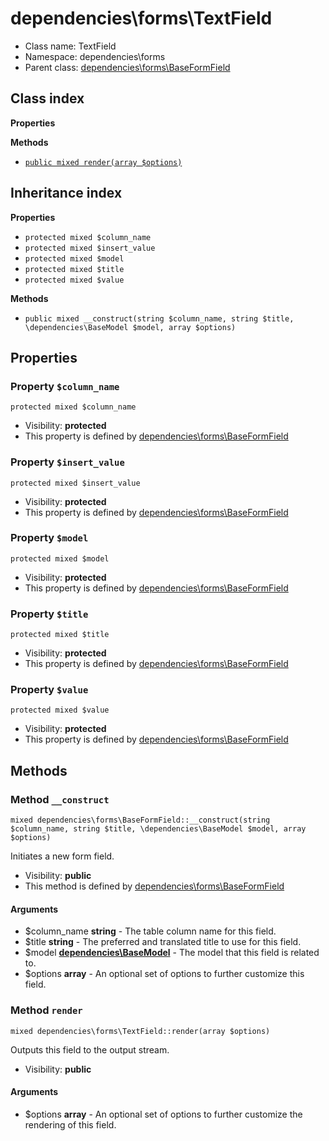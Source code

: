 # dependencies\forms\TextField






* Class name: TextField
* Namespace: dependencies\forms
* Parent class: [dependencies\forms\BaseFormField](../../dependencies/forms/BaseFormField.md)




## Class index

**Properties**

**Methods**
* [`public mixed render(array $options)`](#method-render)


## Inheritance index

**Properties**
* `protected mixed $column_name`
* `protected mixed $insert_value`
* `protected mixed $model`
* `protected mixed $title`
* `protected mixed $value`

**Methods**
* `public mixed __construct(string $column_name, string $title, \dependencies\BaseModel $model, array $options)`



Properties
----------


### Property `$column_name`

```
protected mixed $column_name
```





* Visibility: **protected**
* This property is defined by [dependencies\forms\BaseFormField](../../dependencies/forms/BaseFormField.md)


### Property `$insert_value`

```
protected mixed $insert_value
```





* Visibility: **protected**
* This property is defined by [dependencies\forms\BaseFormField](../../dependencies/forms/BaseFormField.md)


### Property `$model`

```
protected mixed $model
```





* Visibility: **protected**
* This property is defined by [dependencies\forms\BaseFormField](../../dependencies/forms/BaseFormField.md)


### Property `$title`

```
protected mixed $title
```





* Visibility: **protected**
* This property is defined by [dependencies\forms\BaseFormField](../../dependencies/forms/BaseFormField.md)


### Property `$value`

```
protected mixed $value
```





* Visibility: **protected**
* This property is defined by [dependencies\forms\BaseFormField](../../dependencies/forms/BaseFormField.md)


Methods
-------


### Method `__construct`

```
mixed dependencies\forms\BaseFormField::__construct(string $column_name, string $title, \dependencies\BaseModel $model, array $options)
```

Initiates a new form field.



* Visibility: **public**
* This method is defined by [dependencies\forms\BaseFormField](../../dependencies/forms/BaseFormField.md)

#### Arguments

* $column_name **string** - The table column name for this field.
* $title **string** - The preferred and translated title to use for this field.
* $model **[dependencies\BaseModel](../../dependencies/BaseModel.md)** - The model that this field is related to.
* $options **array** - An optional set of options to further customize this field.



### Method `render`

```
mixed dependencies\forms\TextField::render(array $options)
```

Outputs this field to the output stream.



* Visibility: **public**

#### Arguments

* $options **array** - An optional set of options to further customize the rendering of this field.


